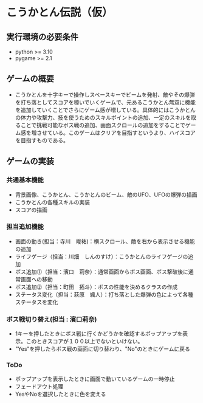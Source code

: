 # こうかとん伝説（仮）
## 実行環境の必要条件
* python >= 3.10
* pygame >= 2.1

## ゲームの概要
* こうかとんを十字キーで操作しスペースキーでビームを発射、敵やその爆弾を打ち落としてスコアを稼いでいくゲームで、元あるこうかとん無双に機能を追加していくことでさらにゲーム感が増している。具体的にはこうかとんの体力や攻撃力、技を使うためのスキルポイントの追加、一定のスキルを取ることで挑戦可能なボス戦の追加、画面スクロールの追加をすることでゲーム感を増させている。このゲームはクリアを目指すというより、ハイスコアを目指すものである。

## ゲームの実装
### 共通基本機能
* 背景画像、こうかとん、こうかとんのビーム、敵のUFO、UFOの爆弾の描画
* こうかとんの各種スキルの実装
* スコアの描画

### 担当追加機能
* 画面の動き(担当：寺川　竣祐)：横スクロール、敵を右から表示させる機能の追加
* ライフゲージ（担当：川畑　しんのすけ）：こうかとんのライフゲージの追加
* ボス追加⓵（担当：濱口　莉奈）：通常画面からボス画面、ボス撃破後に通常画面への移動
* ボス追加⓶（担当：町田　拓斗）：ボスの性能を決めるクラスの作成
* ステータス変化（担当：萩原　颯人）：打ち落とした爆弾の色によって各種ステータスを変化

### ボス戦切り替え(担当 : 濱口莉奈)
* 1キーを押したときにボス戦に行くかどうかを確認するポップアップを表示。このときスコアが１００以上でないといけない。
* "Yes"を押したらボス戦の画面に切り替わり、"No"のときにゲームに戻る

### ToDo
- ポップアップを表示したときに画面で動いているゲームの一時停止
- フェードアウト処理
- YesやNoを選択したときに色を変える